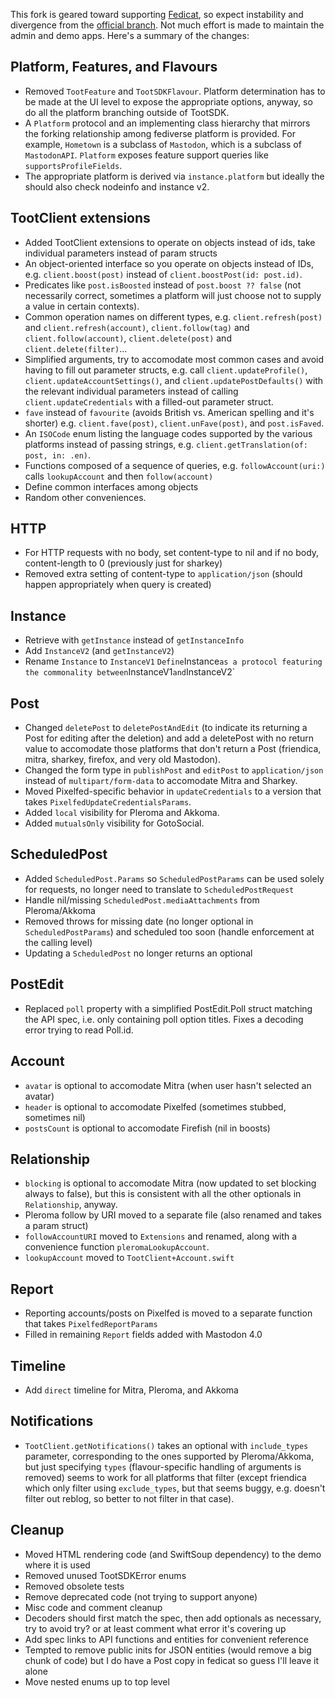 This fork is geared toward supporting [Fedicat](https://fedicat.com), so expect instability and divergence from the [official branch](https://github.com/TootSDK/TootSDK). Not much effort is made to maintain the admin and demo apps. Here's a summary of the changes:

## Platform, Features, and Flavours

- Removed `TootFeature` and `TootSDKFlavour`. Platform determination has to be made at the UI level to expose the appropriate options, anyway, so do all the platform branching outside of TootSDK.
- A `Platform` protocol and an implementing class hierarchy that mirrors the forking relationship among fediverse platform is provided. For example, `Hometown` is a subclass of `Mastodon`, which is a subclass of `MastodonAPI`. `Platform` exposes feature support queries like `supportsProfileFields`.
- The appropriate platform is derived via `instance.platform` but ideally the should also check nodeinfo and instance v2.

## TootClient extensions

- Added TootClient extensions to operate on objects instead of ids, take individual parameters instead of param structs
- An object-oriented interface so you operate on objects instead of IDs, e.g. `client.boost(post)` instead of `client.boostPost(id: post.id)`.
- Predicates like `post.isBoosted` instead of `post.boost ?? false` (not necessarily correct, sometimes a platform will just choose not to supply a value in certain contexts).
- Common operation names on different types, e.g. `client.refresh(post)` and `client.refresh(account)`, `client.follow(tag)` and `client.follow(account)`, `client.delete(post)` and `client.delete(filter)`...
- Simplified arguments, try to accomodate most common cases and avoid having to fill out parameter structs, e.g. call `client.updateProfile()`, `client.updateAccountSettings()`, and `client.updatePostDefaults()` with the relevant individual parameters instead of calling `client.updateCredentials` with a filled-out parameter struct.
- `fave` instead of `favourite` (avoids British vs. American spelling and it's shorter) e.g. `client.fave(post)`, `client.unFave(post)`, and `post.isFaved`.
- An `ISOCode` enum listing the language codes supported by the various platforms instead of passing strings, e.g. `client.getTranslation(of: post, in: .en)`.
- Functions composed of a sequence of queries, e.g. `followAccount(uri:)` calls `lookupAccount` and then `follow(account)`
- Define common interfaces among objects
- Random other conveniences.

## HTTP
- For HTTP requests with no body, set content-type to nil and if no body, content-length to 0 (previously just for sharkey)
- Removed extra setting of content-type to `application/json` (should happen appropriately when query is created)

## Instance

- Retrieve with `getInstance` instead of `getInstanceInfo`
- Add `InstanceV2` (and `getInstanceV2`)
- Rename `Instance` to `InstanceV1`
` Define `Instance` as a protocol featuring the commonality between `InstanceV1` and `InstanceV2`

## Post

- Changed `deletePost` to `deletePostAndEdit` (to indicate its returning a Post for editing after the deletion) and add a deletePost with no return value to accomodate those platforms that don't return a Post (friendica, mitra, sharkey, firefox, and very old Mastodon).
- Changed the form type in `publishPost` and `editPost` to `application/json` instead of `multipart/form-data` to accomodate Mitra and Sharkey.
- Moved Pixelfed-specific behavior in `updateCredentials` to a version that takes `PixelfedUpdateCredentialsParams`.
- Added `local` visibility for Pleroma and Akkoma.
- Added `mutualsOnly` visibility for GotoSocial.

## ScheduledPost

- Added `ScheduledPost.Params` so `ScheduledPostParams` can be used solely for requests, no longer need to translate to `ScheduledPostRequest`
- Handle nil/missing `ScheduledPost.mediaAttachments` from Pleroma/Akkoma
- Removed throws for missing date (no longer optional in `ScheduledPostParams`) and scheduled too soon (handle enforcement at the calling level)
- Updating a `ScheduledPost` no longer returns an optional

## PostEdit

- Replaced `poll` property with a simplified PostEdit.Poll struct matching the API spec, i.e. only containing poll option titles. Fixes a decoding error trying to read Poll.id.

## Account

- `avatar` is optional to accomodate Mitra (when user hasn't selected an avatar)
- `header` is optional to accomodate Pixelfed (sometimes stubbed, sometimes nil)
- `postsCount` is optional to accomodate Firefish (nil in boosts)

## Relationship

- `blocking` is optional to accomodate Mitra (now updated to set blocking always to false), but this is consistent with all the other optionals in `Relationship`, anyway.
- Pleroma follow by URI moved to a separate file (also renamed and takes a param struct)
- `followAccountURI` moved to `Extensions` and renamed, along with a convenience function `pleromaLookupAccount`.
- `lookupAccount` moved to `TootClient+Account.swift`

## Report

- Reporting accounts/posts on Pixelfed is moved to a separate function that takes `PixelfedReportParams`
- Filled in remaining `Report` fields added with Mastodon 4.0

## Timeline

- Add `direct` timeline for Mitra, Pleroma, and Akkoma

## Notifications

- `TootClient.getNotifications()` takes an optional with `include_types` parameter, corresponding to the ones supported by Pleroma/Akkoma, but just specifying `types` (flavour-specific handling of arguments is removed) seems to work for all platforms that filter (except friendica which only filter using `exclude_types`, but that seems buggy, e.g. doesn't filter out reblog, so better to not filter in that case).

## Cleanup

- Moved HTML rendering code (and SwiftSoup dependency) to the demo where it is used
- Removed unused TootSDKError enums
- Removed obsolete tests
- Remove deprecated code (not trying to support anyone)
- Misc code and comment cleanup
- Decoders should first match the spec, then add optionals as necessary, try to avoid try? or at least comment what error it's covering up
- Add spec links to API functions and entities for convenient reference
- Tempted to remove public inits for JSON entities (would remove a big chunk of code) but I do have a Post copy in fedicat so guess I'll leave it alone
- Move nested enums up to top level


